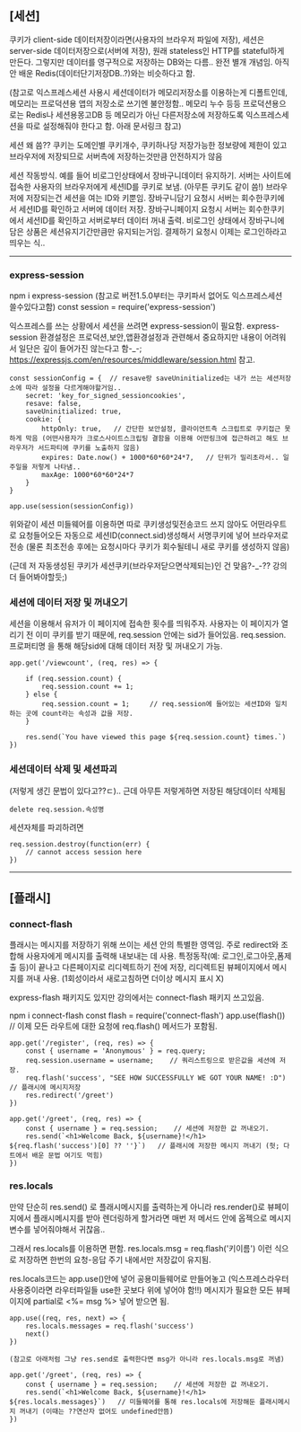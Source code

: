 
## [세션]

쿠키가 client-side 데이터저장이라면(사용자의 브라우저 파일에 저장),
세션은 server-side 데이터저장으로(서버에 저장), 원래 stateless인 HTTP를 stateful하게 만든다.
그렇지만 데이터를 영구적으로 저장하는 DB와는 다름.. 완전 별개 개념임.
아직 안 배운 Redis(데이터단기저장DB..?)와는 비슷하다고 함.

(참고로 익스프레스세션 사용시 세션데이터가 메모리저장소를 이용하는게 디폴트인데,
메모리는 프로덕션용 앱의 저장소로 쓰기엔 불안정함.. 메모리 누수 등등
프로덕션용으로는 Redis나 세션용몽고DB 등 메모리가 아닌 다른저장소에 저장하도록
익스프레스세션을 따로 설정해줘야 한다고 함. 아래 문서링크 참고)

세션 왜 씀??
쿠키는 도메인별 쿠키개수, 쿠키하나당 저장가능한 정보량에 제한이 있고
브라우저에 저장되므로 서버측에 저장하는것만큼 안전하지가 않음

세션 작동방식.
예를 들어 비로그인상태에서 장바구니데이터 유지하기.
서버는 사이트에 접속한 사용자의 브라우저에게 세션ID를 쿠키로 보냄. (아무튼 쿠키도 같이 씀!)
브라우저에 저장되는건 세션을 여는 ID와 키뿐임.
장바구니담기 요청시 서버는 회수한쿠키에서 세션ID를 확인하고 서버에 데이터 저장.
장바구니페이지 요청시 서버는 회수한쿠키에서 세션ID를 확인하고 서버로부터 데이터 꺼내 출력.
비로그인 상태에서 장바구니에 담은 상품은 세션유지기간만큼만 유지되는거임.
결제하기 요청시 이제는 로그인하라고 띄우는 식..


-----------------------------

### express-session

npm i express-session  (참고로 버전1.5.0부터는 쿠키파서 없어도 익스프레스세션 쓸수있다고함)
const session = require('express-session')

익스프레스를 쓰는 상황에서 세션을 쓰려면 express-session이 필요함.
express-session 환경설정은 프로덕션,보안,앱환경설정과 관련해서 중요하지만
내용이 어려워서 일단은 깊이 들어가진 않는다고 함-_-;
https://expressjs.com/en/resources/middleware/session.html 참고.


    const sessionConfig = {  // resave랑 saveUninitialized는 내가 쓰는 세션저장소에 따라 설정을 다르게해야할거임..
        secret: 'key_for_signed_sessioncookies',
        resave: false,
        saveUninitialized: true,
        cookie: {
            httpOnly: true,   // 간단한 보안설정, 클라이언트측 스크립트로 쿠키접근 못하게 막음 (어떤사용자가 크로스사이트스크립팅 결함을 이용해 어떤링크에 접근하려고 해도 브라우저가 서드파티에 쿠키를 노출하지 않음)
            expires: Date.now() + 1000*60*60*24*7,   // 단위가 밀리초라서.. 일주일을 저렇게 나타냄..
            maxAge: 1000*60*60*24*7
        }
    }

    app.use(session(sessionConfig))


위와같이 세션 미들웨어를 이용하면 따로 쿠키생성및전송코드 쓰지 않아도
어떤라우트로 요청들어오든 자동으로 세션ID(connect.sid)생성해서 서명쿠키에 넣어 브라우저로 전송
(물론 최초전송 후에는 요청시마다 쿠키가 회수될테니 새로 쿠키를 생성하지 않음)

(근데 저 자동생성된 쿠키가 세션쿠키(브라우저닫으면삭제되는)인 건 맞음?-_-?? 강의 더 들어봐야할듯;)



### 세션에 데이터 저장 및 꺼내오기

세션을 이용해서 유저가 이 페이지에 접속한 횟수를 띄워주자.
사용자는 이 페이지가 열리기 전 이미 쿠키를 받기 때문에, req.session 안에는 sid가 들어있음.
req.session.프로퍼티명 을 통해 해당sid에 대해 데이터 저장 및 꺼내오기 가능.

    app.get('/viewcount', (req, res) => {

        if (req.session.count) {
            req.session.count += 1;
        } else {
            req.session.count = 1;     // req.session에 들어있는 세션ID와 일치하는 곳에 count라는 속성과 값을 저장.
        }

        res.send(`You have viewed this page ${req.session.count} times.`)
    })


### 세션데이터 삭제 및 세션파괴

(저렇게 생긴 문법이 있다고??ㄷ).. 근데 아무튼 저렇게하면 저장된 해당데이터 삭제됨

    delete req.session.속성명

세션자체를 파괴하려면

    req.session.destroy(function(err) {
        // cannot access session here
    })


-----------------------------

## [플래시]


### connect-flash

플래시는 메시지를 저장하기 위해 쓰이는 세션 안의 특별한 영역임.
주로 redirect와 조합해 사용자에게 메시지를 출력해 내보내는 데 사용.
특정동작(예: 로그인,로그아웃,폼제출 등)이 끝나고 다른페이지로 리디렉트하기 전에 저장,
리디렉트된 뷰페이지에서 메시지를 꺼내 사용. (1회성이라서 새로고침하면 더이상 메시지 표시 X)

express-flash 패키지도 있지만 강의에서는 connect-flash 패키지 쓰고있음.

npm i connect-flash
const flash = require('connect-flash')
app.use(flash())  // 이제 모든 라우트에 대한 요청에 req.flash() 메서드가 포함됨.

    app.get('/register', (req, res) => {
        const { username = 'Anonymous' } = req.query;
        req.session.username = username;    // 쿼리스트링으로 받은값을 세션에 저장.
        req.flash('success', "SEE HOW SUCCESSFULLY WE GOT YOUR NAME! :D")    // 플래시에 메시지저장
        res.redirect('/greet')
    })

    app.get('/greet', (req, res) => {
        const { username } = req.session;    // 세션에 저장한 값 꺼내오기.
        res.send(`<h1>Welcome Back, ${username}!</h1> ${req.flash('success')[0] ?? ''}`)   // 플래시에 저장한 메시지 꺼내기 (헛; 다트에서 배운 문법 여기도 먹힘)
    })


### res.locals

만약 단순히 res.send() 로 플래시메시지를 출력하는게 아니라
res.render()로 뷰페이지에서 플래시메시지를 받아 렌더링하게 할거라면
매번 저 메서드 안에 옵젝으로 메시지변수를 넣어줘야해서 귀찮음..

그래서 res.locals를 이용하면 편함.
res.locals.msg = req.flash('키이름') 이런 식으로 저장하면
한번의 요청-응답 주기 내에서만 저장값이 유지됨.

res.locals코드는 app.use()안에 넣어 공용미들웨어로 만들어놓고
(익스프레스라우터 사용중이라면 라우터파일들 use한 곳보다 위에 넣어야 함!!)
메시지가 필요한 모든 뷰페이지에 partial로 <%= msg %> 넣어 받으면 됨.

    app.use((req, res, next) => {
        res.locals.messages = req.flash('success')
        next()
    })

    (참고로 아래처럼 그냥 res.send로 출력한다면 msg가 아니라 res.locals.msg로 꺼냄)

    app.get('/greet', (req, res) => {
        const { username } = req.session;    // 세션에 저장한 값 꺼내오기.
        res.send(`<h1>Welcome Back, ${username}!</h1> ${res.locals.messages}`)   // 미들웨어를 통해 res.locals에 저장해둔 플래시메시지 꺼내기 (이때는 ??연산자 없어도 undefined안뜸)
    })